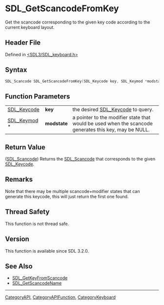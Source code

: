 # SDL_GetScancodeFromKey

Get the scancode corresponding to the given key code according to the current keyboard layout.

## Header File

Defined in [<SDL3/SDL_keyboard.h>](https://github.com/libsdl-org/SDL/blob/main/include/SDL3/SDL_keyboard.h)

## Syntax

```c
SDL_Scancode SDL_GetScancodeFromKey(SDL_Keycode key, SDL_Keymod *modstate);
```

## Function Parameters

|                            |              |                                                                                                       |
| -------------------------- | ------------ | ----------------------------------------------------------------------------------------------------- |
| [SDL_Keycode](SDL_Keycode) | **key**      | the desired [SDL_Keycode](SDL_Keycode) to query.                                                      |
| [SDL_Keymod](SDL_Keymod) * | **modstate** | a pointer to the modifier state that would be used when the scancode generates this key, may be NULL. |

## Return Value

([SDL_Scancode](SDL_Scancode)) Returns the [SDL_Scancode](SDL_Scancode)
that corresponds to the given [SDL_Keycode](SDL_Keycode).

## Remarks

Note that there may be multiple scancode+modifier states that can generate
this keycode, this will just return the first one found.

## Thread Safety

This function is not thread safe.

## Version

This function is available since SDL 3.2.0.

## See Also

- [SDL_GetKeyFromScancode](SDL_GetKeyFromScancode)
- [SDL_GetScancodeName](SDL_GetScancodeName)

----
[CategoryAPI](CategoryAPI), [CategoryAPIFunction](CategoryAPIFunction), [CategoryKeyboard](CategoryKeyboard)

